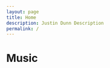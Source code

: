 ```yaml
---
layout: page
title: Home
description: Justin Dunn Description
permalink: /
---
```


<div id="index">
   <div class="square bg img1">
      <div class="content">
           <div class="table">
               <div class="table-cell">
               </div>
           </div>
       </div>
   </div>
   <div class="square bg img2">
      <div class="content">
           <div class="table">
               <div class="table-cell">
               </div>
           </div>
       </div>
   </div>
   <div class="square bg img3">
      <div class="content">
           <div class="table">
               <div class="table-cell">
               <h1>Music</h1>
               </div>
           </div>
       </div>
   </div>
   <div class="square bg img4">
      <div class="content">
           <div class="table">
               <div class="table-cell">
               </div>
           </div>
       </div>
   </div>
</div>
